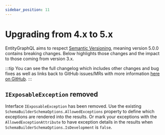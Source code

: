 ```yaml
---
sidebar_position: 11
---
```


# Upgrading from 4.x to 5.x

EntityGraphQL aims to respect [Semantic Versioning](https://semver.org/), meaning version 5.0.0 contains breaking changes. Below highlights those changes and the impact to those coming from version 3.x.

:::tip
You can see the full changelog which includes other changes and bug fixes as well as links back to GitHub issues/MRs with more information [here on GitHub](https://github.com/EntityGraphQL/EntityGraphQL/blob/master/CHANGELOG.md).
:::

## `IExposableException` removed

Interface `IExposableException` has been removed. Use the existing `SchemaBuilderSchemaOptions.AllowedExceptions` property to define which exceptions are rendered into the results. Or mark your exceptions with the `AllowedExceptionAttribute` to have exception details in the results when `SchemaBuilderSchemaOptions.IsDevelopment` is `false`.

